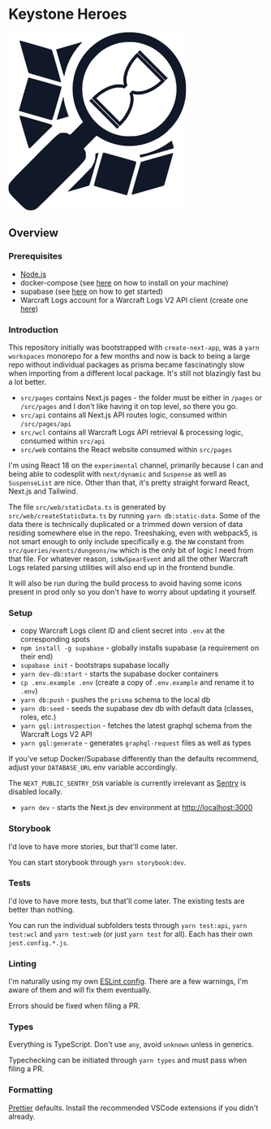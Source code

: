 # Keystone Heroes

<img alt="Keystone Heroes Logo" width="350" src="https://github.com/ljosberinn/keystone-heroes/blob/master/public/logo-dark.png">

## Overview

### Prerequisites

- [Node.js](https://nodejs.org/en/)
- docker-compose (see [here](https://docs.docker.com/compose/install/) on how to install on your machine)
- supabase (see [here](https://supabase.io/docs/reference/cli/getting-started) on how to get started)
- Warcraft Logs account for a Warcraft Logs V2 API client (create one [here](https://www.warcraftlogs.com/api/clients/))

### Introduction

This repository initially was bootstrapped with `create-next-app`, was a `yarn workspaces` monorepo for a few months and now is back to being a large repo without individual packages as prisma became fascinatingly slow when importing from a different local package. It's still not blazingly fast bu a lot better.

- `src/pages` contains Next.js pages - the folder must be either in `/pages` or `/src/pages` and I don't like having it on top level, so there you go.
- `src/api` contains all Next.js API routes logic, consumed within `/src/pages/api`
- `src/wcl` contains all Warcraft Logs API retrieval & processing logic, consumed within `src/api`
- `src/web` contains the React website consumed within `src/pages`

I'm using React 18 on the `experimental` channel, primarily because I can and being able to codesplit with `next/dynamic` and `Suspense` as well as `SuspenseList` are nice. Other than that, it's pretty straight forward React, Next.js and Tailwind.

The file `src/web/staticData.ts` is generated by `src/web/createStaticData.ts` by running `yarn db:static-data`. Some of the data there is technically duplicated or a trimmed down version of data residing somewhere else in the repo. Treeshaking, even with webpack5, is not smart enough to only include specifically e.g. the `NW` constant from `src/queries/events/dungeons/nw` which is the only bit of logic I need from that file. For whatever reason, `isNwSpearEvent` and all the other Warcraft Logs related parsing utilities will also end up in the frontend bundle.

It will also be run during the build process to avoid having some icons present in prod only so you don't have to worry about updating it yourself.

### Setup

- copy Warcraft Logs client ID and client secret into `.env` at the corresponding spots
- `npm install -g supabase` - globally installs supabase (a requirement on their end)
- `supabase init` - bootstraps supabase locally
- `yarn dev-db:start` - starts the supabase docker containers
- `cp .env.example .env` (create a copy of `.env.example` and rename it to `.env`)
- `yarn db:push` - pushes the `prisma` schema to the local db
- `yarn db:seed` - seeds the supabase dev db with default data (classes, roles, etc.)
- `yarn gql:introspection` - fetches the latest graphql schema from the Warcraft Logs V2 API
- `yarn gql:generate` - generates `graphql-request` files as well as types

If you've setup Docker/Supabase differently than the defaults recommend, adjust your `DATABASE_URL` env variable accordingly.

The `NEXT_PUBLIC_SENTRY_DSN` variable is currently irrelevant as [Sentry](https://sentry.io) is disabled locally.

- `yarn dev` - starts the Next.js dev environment at [http://localhost:3000](http://localhost:3000)

### Storybook

I'd love to have more stories, but that'll come later.

You can start storybook through `yarn storybook:dev`.

### Tests

I'd love to have more tests, but that'll come later. The existing tests are better than nothing.

You can run the individual subfolders tests through `yarn test:api`, `yarn test:wcl` and `yarn test:web` (or just `yarn test` for all). Each has their own `jest.config.*.js`.

### Linting

I'm naturally using my own [ESLint config](https://github.com/ljosberinn/eslint-config-galex). There are a few warnings, I'm aware of them and will fix them eventually.

Errors should be fixed when filing a PR.

### Types

Everything is TypeScript. Don't use `any`, avoid `unknown` unless in generics.

Typechecking can be initiated through `yarn types` and must pass when filing a PR.

### Formatting

[Prettier](https://prettier.io) defaults. Install the recommended VSCode extensions if you didn't already.
